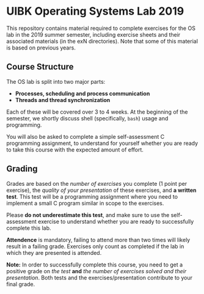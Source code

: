 # UIBK Operating Systems Lab 2019

This repository contains material required to complete exercises for the OS lab in the 2019 summer semester, including exercise sheets and their associated materials (in the exN directories). Note that some of this material is based on previous years.

## Course Structure

The OS lab is split into two major parts:

- **Processes, scheduling and process communication**
- **Threads and thread synchronization**

Each of these will be covered over 3 to 4 weeks. At the beginning of the semester, we shortly discuss shell (specifically, `bash`) usage and programming.

You will also be asked to complete a simple self-assessment C programming assignment, to understand for yourself whether you are ready to take this course with the expected amount of effort.

## Grading

Grades are based on the *number of exercises* you complete (1 point per exercise), the *quality of your presentation* of these exercises, and **a written test**. This test will be a programming assignment where you need to implement a small C program similar in scope to the exercises.

Please **do not underestimate this test**, and make sure to use the self-assessment exercise to understand whether you are ready to successfully complete this lab.

**Attendence** is mandatory, failing to attend more than two times will likely result in a failing grade. Exercises only count as completed if the lab in which they are presented is attended.

**Note:**
In order to successfully complete this course, you need to get a positive grade on *the test* **and** *the number of exercises solved and their presentation*. Both tests and the exercises/presentation contribute to your final grade.
